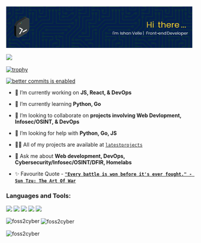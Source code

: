 ![Header](./headerishanvelle.png)

![](https://komarev.com/ghpvc/?username=foss2cyber&color=blueviolet&style=plastic)

[![trophy](https://github-profile-trophy.vercel.app/?username=foss2cyber&theme=radical)](https://github.com/foss2cyber)

[![better commits is enabled](https://img.shields.io/badge/better--commits-enabled?style=for-the-badge&logo=git&color=a6e3a1&logoColor=D9E0EE&labelColor=302D41)](https://github.com/Everduin94/better-commits)

- 🔭 I’m currently working on **JS, React, & DevOps**

- 🌱 I’m currently learning **Python, Go**

- 👯 I’m looking to collaborate on **projects involving Web Devlopment, Infosec/OSINT, & DevOps**

- 🤝 I’m looking for help with **Python, Go, JS**

- 👨‍💻 All of my projects are available at [`latestprojects`](https://yourishanvelle.dev/#projects)

- 💬 Ask me about **Web development, DevOps, Cybersecurity/Infosec/OSINT/DFIR, Homelabs**

- ✨&nbsp;Favourite Quote&nbsp;- **[`"Every battle is won before it's ever fought." - Sun Tzu: The Art Of War`]()**


<h3 align="left">Languages and Tools:</h3>

![](https://img.shields.io/badge/React-informational?style=flat&logo=react&logoColor=cyan&color=navy)
![](https://img.shields.io/badge/HTML5-informational?style=flat&logo=html5&logoColor=salmon&color=navy)
![](https://img.shields.io/badge/CSS3-informational?style=flat&logo=css3&logoColor=deepskyblue&color=navy)
![](https://img.shields.io/badge/JavaScript-informational?style=flat&logo=JavaScript&logoColor=gold&color=navy)
![](https://img.shields.io/badge/Markdown-informational?style=flat&logo=markdown&logoColor=111&color=navy)
  
<p><img align="left" src="https://github-readme-stats.vercel.app/api/top-langs?username=foss2cyber&show_icons=true&locale=en&layout=compact&theme=gruvbox" alt="foss2cyber" color="purple" /></p>

<p>&nbsp;<img align="center" src="https://github-readme-stats.vercel.app/api?username=foss2cyber&show_icons=true&locale=en&theme=gruvbox" alt="foss2cyber" /></p>

<p><img align="center" src="https://github-readme-streak-stats.herokuapp.com/?user=foss2cyber&theme=gruvbox&" alt="foss2cyber" /></p>
